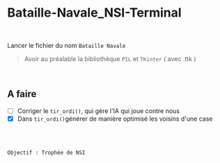 # Bataille-Navale_NSI-Terminal

<br>

Lancer le fichier du nom `Bataille Navale`

> Avoir au préalable la bibliothèque `PIL` et `TKinter` ( avec .ttk )

<br>

## A faire

- [ ] Corriger le `tir_ordi()`, qui gère l'IA qui joue contre nous
- [X] Dans `tir_ordi()`générer de manière optimisé les voisins d'une case

<br>

<br>

```
Objectif : Trophée de NSI
```
